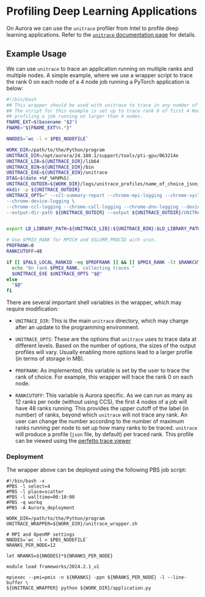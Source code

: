 # Profiling Deep Learning Applications

On Aurora we can use the `unitrace` profiler from Intel to profile deep learning applications. Refer to the [`unitrace` documentation page](https://github.com/intel/pti-gpu/tree/master/tools/unitrace)
for details.

## Example Usage

We can use `unitrace` to trace an application running on multiple ranks and 
multiple nodes. A simple example, where we use a wrapper script to trace the
rank 0 on each node of a 4 node job running a PyTorch application is below:

```bash linenums="1" title="unitrace_wrapper.sh"
#!/bin/bash
## This wrapper should be used with unitrace to trace in any number of nodes.
## The script for this example is set up to trace rank 0 of first 4 Nodes in the case of
## profiling a job running on larger than 4 nodes.
FNAME_EXT=$(basename "$2")
FNAME="${FNAME_EXT%%.*}"

NNODES=`wc -l < $PBS_NODEFILE`

WORK_DIR=/path/to/the/Python/program
UNITRACE_DIR=/opt/aurora/24.180.1/support/tools/pti-gpu/063214e
UNITRACE_LIB=${UNITRACE_DIR}/lib64
UNITRACE_BIN=${UNITRACE_DIR}/bin
UNITRACE_EXE=${UNITRACE_BIN}/unitrace
DTAG=$(date +%F_%H%M%S)
UNITRACE_OUTDIR=${WORK_DIR}/logs/unitrace_profiles/name_of_choice_json_n${NNODES}_${DTAG}/${FNAME}_n${NNODES}_${DTAG}
mkdir -p ${UNITRACE_OUTDIR}
UNITRACE_OPTS=" --ccl-summary-report --chrome-mpi-logging --chrome-sycl-logging \
--chrome-device-logging \
--chrome-ccl-logging --chrome-call-logging --chrome-dnn-logging --device-timing --host-timing \
--output-dir-path ${UNITRACE_OUTDIR} --output ${UNITRACE_OUTDIR}/UNITRACE_${FNAME}_n${NNODES}_${DTAG}.txt "


export LD_LIBRARY_PATH=${UNITRACE_LIB}:${UNITRACE_BIN}:$LD_LIBRARY_PATH

# Use $PMIX_RANK for MPICH and $SLURM_PROCID with srun.
PROFRANK=0
RANKCUTOFF=48

if [[ $PALS_LOCAL_RANKID -eq $PROFRANK ]] && [[ $PMIX_RANK -lt $RANKCUTOFF ]]; then
  echo "On rank $PMIX_RANK, collecting traces "
  $UNITRACE_EXE $UNITRACE_OPTS "$@"
else
  "$@"
fi

```
There are several important shell variables in the wrapper, which may require modification:

- `UNITRACE_DIR`: This is the main `unitrace` directory, which may change after
an update to the programming environment.

- `UNITRACE_OPTS`: These are the options that `unitrace` uses to trace data at
different levels. Based on the number of options, the sizes of the output 
profiles will vary. Usually enabling more options lead to a larger profile 
(in terms of storage in MB).

- `PROFRANK`: As implemented, this variable is set by the user to trace the rank
of choice. For example, this wrapper will trace the rank 0 on each node.

- `RANKCUTOFF`: This variable is Aurora specific. As we can run as many as 12
ranks per node (without using CCS), the first 4 nodes of a job will have 48 
ranks running. This provides the upper cutoff of the label (in number) of ranks,
beyond which `unitrace` will not trace any rank. An user can change the number
according to the number of maximum ranks running per node to set up how many 
ranks to be
traced. `unitrace` will produce a profile (`json` file, by default) per traced 
rank. This profile can be viewed using the [perfetto trace viewer](https://ui.perfetto.dev/)

### Deployment

The wrapper above can be deployed using the following PBS job script:

```
#!/bin/bash -x
#PBS -l select=4
#PBS -l place=scatter
#PBS -l walltime=00:10:00
#PBS -q workq
#PBS -A Aurora_deployment

WORK_DIR=/path/to/the/Python/program
UNITRACE_WRAPPER=${WORK_DIR}/unitrace_wrapper.sh

# MPI and OpenMP settings
NNODES=`wc -l < $PBS_NODEFILE`
NRANKS_PER_NODE=12

let NRANKS=${NNODES}*${NRANKS_PER_NODE}

module load frameworks/2024.2.1_u1

mpiexec --pmi=pmix -n ${NRANKS} -ppn ${NRANKS_PER_NODE} -l --line-buffer \
${UNITRACE_WRAPPER} python ${WORK_DIR}/application.py 
```

